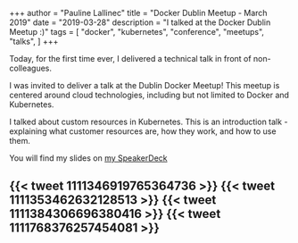 +++
author = "Pauline Lallinec"
title = "Docker Dublin Meetup - March 2019"
date = "2019-03-28"
description = "I talked at the Docker Dublin Meetup :)"
tags = [
    "docker",
    "kubernetes",
    "conference",
    "meetups",
    "talks",
]
+++

Today, for the first time ever, I delivered a technical talk in front of non-colleagues.

I was invited to deliver a talk at the Dublin Docker Meetup! This meetup is centered around cloud technologies, including but not limited to Docker and Kubernetes.

I talked about custom resources in Kubernetes. This is an introduction talk - explaining what customer resources are, how they work, and how to use them.

You will find my slides on [my SpeakerDeck](https://speakerdeck.com/plallin/introduction-to-custom-resources-in-kubernetes)


{{< tweet 1111346919765364736 >}}
{{< tweet 1111353462632128513 >}}
{{< tweet 1111384306696380416 >}}
{{< tweet 1111768376257454081 >}}
---